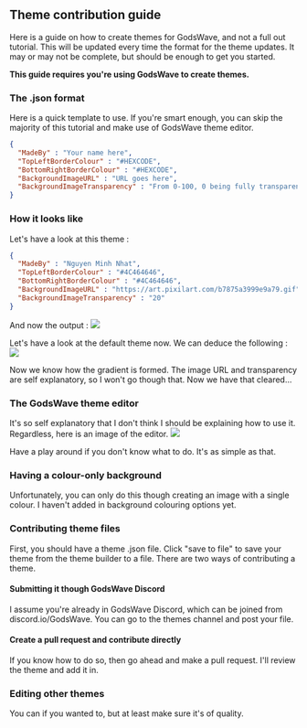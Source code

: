 ## Theme contribution guide
Here is a guide on how to create themes for GodsWave, and not a full out tutorial. This will be updated every time the format for the theme updates. It may or may not be complete, but should be enough to get you started.

**This guide requires you're using GodsWave to create themes.**

### The .json format
Here is a quick template to use. If you're smart enough, you can skip the majority of this tutorial and make use of GodsWave theme editor. 
```json
{
  "MadeBy" : "Your name here",
  "TopLeftBorderColour" : "#HEXCODE",
  "BottomRightBorderColour" : "#HEXCODE",
  "BackgroundImageURL" : "URL goes here",
  "BackgroundImageTransparency" : "From 0-100, 0 being fully transparent (no background image)"
}
```
### How it looks like
Let's have a look at this theme : 
```json
{
  "MadeBy" : "Nguyen Minh Nhat",
  "TopLeftBorderColour" : "#4C464646",
  "BottomRightBorderColour" : "#4C464646",
  "BackgroundImageURL" : "https://art.pixilart.com/b7875a3999e9a79.gif",
  "BackgroundImageTransparency" : "20"
}
```

And now the output :
![](https://cdn.discordapp.com/attachments/792817187344875542/1002879471919054908/GodsWave_D3PHyMwklB.png)

Let's have a look at the default theme now. We can deduce the following :
![](https://cdn.discordapp.com/attachments/792817187344875542/1002880508499333140/GodsWave_NZdNFHirSW.png)

Now we know how the gradient is formed. The image URL and transparency are self explanatory, so I won't go though that. Now we have that cleared...

### The GodsWave theme editor
It's so self explanatory that I don't think I should be explaining how to use it. Regardless, here is an image of the editor.
![](https://cdn.discordapp.com/attachments/792817187344875542/1002881728605597816/GodsWave_GVfLhbChnB.png)

Have a play around if you don't know what to do. It's as simple as that.

### Having a colour-only background
Unfortunately, you can only do this though creating an image with a single colour. I haven't added in background colouring options yet.

### Contributing theme files
First, you should have a theme .json file. Click "save to file" to save your theme from the theme builder to a file. There are two ways of contributing a theme.
#### Submitting it though GodsWave Discord
I assume you're already in GodsWave Discord, which can be joined from discord.io/GodsWave. You can go to the themes channel and post your file.
#### Create a pull request and contribute directly
If you know how to do so, then go ahead and make a pull request. I'll review the theme and add it in.

### Editing other themes
You can if you wanted to, but at least make sure it's of quality.




